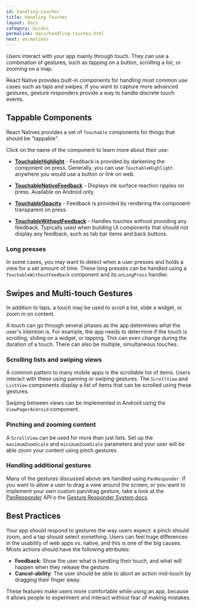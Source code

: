 ```yaml
---
id: handling-touches
title: Handling Touches
layout: docs
category: Guides
permalink: docs/handling-touches.html
next: animations
---
```


Users interact with your app mainly through touch. They can use a combination of gestures, such as tapping on a button, scrolling a list, or zooming on a map.

React Native provides built-in components for handling most common use cases such as taps and swipes. If you want to capture more advanced gestures, gesture responders provide a way to handle discrete touch events.

## Tappable Components

React Natives provides a set of `Touchable` components for things that should be "tappable".

Click on the name of the component to learn more about their use:

- [**TouchableHighlight**](/docs/touchablehighlight.html) - Feedback is provided by darkening the component on press. Generally, you can use `TouchableHighlight` anywhere you would use a button or link on web.

- [**TouchableNativeFeedback**](/docs/touchablenativefeedback.html) - Displays ink surface reaction ripples on press. Available on Android only.

- [**TouchableOpacity**](/docs/touchableopacity.html) - Feedback is provided by rendering the component transparent on press.

- [**TouchableWithoutFeedback**](/docs/touchablewithoutfeedback.html) - Handles touches without providing any feedback. Typically used when building UI components that should not display any feedback, such as tab bar items and back buttons.

### Long presses

In some cases, you may want to detect when a user presses and holds a view for a set amount of time. These long presses can be handled using a `TouchableWithoutFeedback` component and its `onLongPress` handler.

## Swipes and Multi-touch Gestures

In addition to taps, a touch may be used to scroll a list, slide a widget, or zoom in on content.

A touch can go through several phases as the app determines what the user's intention is. For example, the app needs to determine if the touch is scrolling, sliding on a widget, or tapping. This can even change during the duration of a touch. There can also be multiple, simultaneous touches.

### Scrolling lists and swiping views

A common pattern to many mobile apps is the scrollable list of items. Users interact with these using panning or swiping gestures. The `ScrollView` and `ListView` components display a list of items that can be scrolled using these gestures.

Swiping between views can be implemented in Android using the `ViewPagerAndroid` component.

### Pinching and zooming content

A `ScrollView` can be used for more than just lists. Set up the `maximumZoomScale` and `minimumZoomScale` parameters and your user will be able zoom your content using pinch gestures.

### Handling additional gestures

Many of the gestures discussed above are handled using `PanResponder`. If you want to allow a user to drag a view around the screen, or you want to implement your own custom pan/drag gesture, take a look at the [PanResponder](docs/panresponder.html) API o the [Gesture Responder System docs](docs/gesturerespondersystem.html).


## Best Practices

Your app should respond to gestures the way users expect: a pinch should zoom, and a tap should select something. Users can feel huge differences in the usability of web apps vs. native, and this is one of the big causes. Mosts actions should have the following attributes:

- **Feedback**: Show the user what is handling their touch, and what will happen when they release the gesture.
- **Cancel-ability**: The user should be able to abort an action mid-touch by dragging their finger away.

These features make users more comfortable while using an app, because it allows people to experiment and interact without fear of making mistakes.
